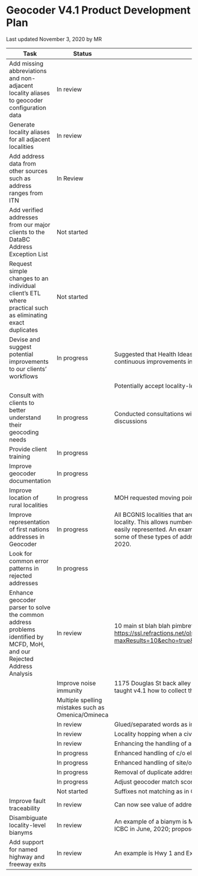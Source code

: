 # Geocoder V4.1 Product Development Plan
Last updated November 3, 2020 by MR

Task|Status|Details
|---|---|---|
|Add missing abbreviations and non-adjacent locality aliases to geocoder configuration data|In review|
|Generate locality aliases for all adjacent localities|In review|
| Add address data from other sources such as address ranges from ITN|In Review|
|Add verified addresses from our major clients to the DataBC Address Exception List|Not started
|Request simple changes to an individual client’s ETL where practical such as eliminating exact duplicates|Not started
|Devise and suggest potential improvements to our clients’ workflows|In progress|Suggested that Health Ideas re-geocode failed addresses periodically to take advantage of continuous improvements in address and road network data
|||Potentially accept locality-level matches if locality has only one post-office
|Consult with clients to better understand their geocoding needs|In progress|Conducted consultations with MoH, MCFD, Vital Stats, and BC EHS; ongoing follow-up discussions
|Provide client training|In progress|
|Improve geocoder documentation|In progress|
|Improve location of rural localities|In progress|MOH requested moving point of a small town to its post office to improve CHSA resolution
|Improve representation of first nations addresses in Geocoder|In progress| All BCGNIS localities that are not DRA localities are now modelled as sites within a DRA locality. This allows numbered houses on roads that are unnamed or unknown to the ITN to be easily represented. An example is House 21, Akisqnuk Reserve – Windermere, BC. MCFD has some of these types of address. The Provincial Toponymist approved this model in October, 2020.
|Look for common error patterns in rejected addresses|In progress
|Enhance geocoder parser to solve the common address problems identified by MCFD, MoH, and our Rejected Address Analysis|In review|	10 main st blah blah pimbreton bc should be 10 Main St, Mount Currie, BC https://ssl.refractions.net/ols/pub/geocoder/addresses.html?maxResults=10&echo=true&brief=true&addressString=10+main+st+blah+blah+pimbreton+bc
||Improve noise immunity| 1175 Douglas St back alley Victoria BC; back alley is where much garbage is found so we taught v4.1 how to collect the garbage
||Multiple spelling mistakes such as Omenica/Omineca|
||In review|Glued/separated words as in WildRose/Wild Rose
||In review|Locality hopping when a civic number is not in any block range
||In review|Enhancing the handling of additional postal elements
||In progress|Enhanced handling of c/o elements|In progress
||In progress|Enhanced handling of site/occupant names in the address
||In progress|Removal of duplicate address elements especially locality
||In progress|Adjust geocoder match scoring system to more accurately reflect address match accuracy
||Not started|Suffixes not matching as in George/Prince George
|Improve fault traceability|In review|Can now see value of address element at fault (e.g., Roseway is an unknown streetType)
|Disambiguate locality-level bianyms|In review|An example of a bianym is Mill Bay on the Malahat and Mill Bay near Gincolith; requested by ICBC in June, 2020; proposed solution approved by Provincial Toponymist in Oct, 2020
|Add support for named highway and freeway exits|In review|An example is Hwy 1 and Exit 366; requested by WildFire in 2018
